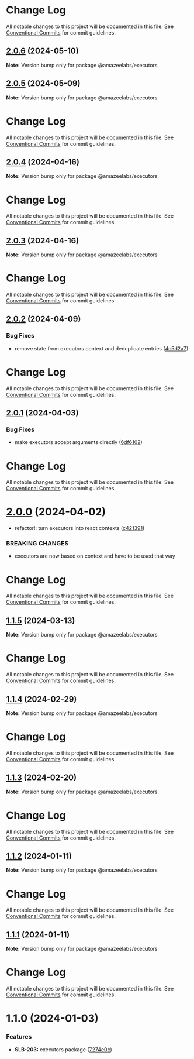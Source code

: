 # Change Log

All notable changes to this project will be documented in this file.
See [Conventional Commits](https://conventionalcommits.org) for commit guidelines.

## [2.0.6](https://github.com/AmazeeLabs/silverback-mono/compare/@amazeelabs/executors@2.0.5...@amazeelabs/executors@2.0.6) (2024-05-10)

**Note:** Version bump only for package @amazeelabs/executors





## [2.0.5](https://github.com/AmazeeLabs/silverback-mono/compare/@amazeelabs/executors@2.0.4...@amazeelabs/executors@2.0.5) (2024-05-09)

**Note:** Version bump only for package @amazeelabs/executors





# Change Log

All notable changes to this project will be documented in this file. See
[Conventional Commits](https://conventionalcommits.org) for commit guidelines.

## [2.0.4](https://github.com/AmazeeLabs/silverback-mono/compare/@amazeelabs/executors@2.0.3...@amazeelabs/executors@2.0.4) (2024-04-16)

**Note:** Version bump only for package @amazeelabs/executors

# Change Log

All notable changes to this project will be documented in this file. See
[Conventional Commits](https://conventionalcommits.org) for commit guidelines.

## [2.0.3](https://github.com/AmazeeLabs/silverback-mono/compare/@amazeelabs/executors@2.0.2...@amazeelabs/executors@2.0.3) (2024-04-16)

**Note:** Version bump only for package @amazeelabs/executors

# Change Log

All notable changes to this project will be documented in this file. See
[Conventional Commits](https://conventionalcommits.org) for commit guidelines.

## [2.0.2](https://github.com/AmazeeLabs/silverback-mono/compare/@amazeelabs/executors@2.0.1...@amazeelabs/executors@2.0.2) (2024-04-09)

### Bug Fixes

- remove state from executors context and deduplicate entries
  ([4c5d2a7](https://github.com/AmazeeLabs/silverback-mono/commit/4c5d2a785505bd6a6b9b7cc12aea1c50c2e49936))

# Change Log

All notable changes to this project will be documented in this file. See
[Conventional Commits](https://conventionalcommits.org) for commit guidelines.

## [2.0.1](https://github.com/AmazeeLabs/silverback-mono/compare/@amazeelabs/executors@2.0.0...@amazeelabs/executors@2.0.1) (2024-04-03)

### Bug Fixes

- make executors accept arguments directly
  ([6df6102](https://github.com/AmazeeLabs/silverback-mono/commit/6df61029cc0836f8e5be74ff7ebb7aa8108ad5a4))

# Change Log

All notable changes to this project will be documented in this file. See
[Conventional Commits](https://conventionalcommits.org) for commit guidelines.

# [2.0.0](https://github.com/AmazeeLabs/silverback-mono/compare/@amazeelabs/executors@1.1.5...@amazeelabs/executors@2.0.0) (2024-04-02)

- refactor!: turn executors into react contexts
  ([c421391](https://github.com/AmazeeLabs/silverback-mono/commit/c42139120b2bdfd5cb550790fc02d710f06ed43d))

### BREAKING CHANGES

- executors are now based on context and have to be used that way

# Change Log

All notable changes to this project will be documented in this file. See
[Conventional Commits](https://conventionalcommits.org) for commit guidelines.

## [1.1.5](https://github.com/AmazeeLabs/silverback-mono/compare/@amazeelabs/executors@1.1.4...@amazeelabs/executors@1.1.5) (2024-03-13)

**Note:** Version bump only for package @amazeelabs/executors

# Change Log

All notable changes to this project will be documented in this file. See
[Conventional Commits](https://conventionalcommits.org) for commit guidelines.

## [1.1.4](https://github.com/AmazeeLabs/silverback-mono/compare/@amazeelabs/executors@1.1.3...@amazeelabs/executors@1.1.4) (2024-02-29)

**Note:** Version bump only for package @amazeelabs/executors

# Change Log

All notable changes to this project will be documented in this file. See
[Conventional Commits](https://conventionalcommits.org) for commit guidelines.

## [1.1.3](https://github.com/AmazeeLabs/silverback-mono/compare/@amazeelabs/executors@1.1.2...@amazeelabs/executors@1.1.3) (2024-02-20)

**Note:** Version bump only for package @amazeelabs/executors

# Change Log

All notable changes to this project will be documented in this file. See
[Conventional Commits](https://conventionalcommits.org) for commit guidelines.

## [1.1.2](https://github.com/AmazeeLabs/silverback-mono/compare/@amazeelabs/executors@1.1.1...@amazeelabs/executors@1.1.2) (2024-01-11)

**Note:** Version bump only for package @amazeelabs/executors

# Change Log

All notable changes to this project will be documented in this file. See
[Conventional Commits](https://conventionalcommits.org) for commit guidelines.

## [1.1.1](https://github.com/AmazeeLabs/silverback-mono/compare/@amazeelabs/executors@1.1.0...@amazeelabs/executors@1.1.1) (2024-01-11)

**Note:** Version bump only for package @amazeelabs/executors

# Change Log

All notable changes to this project will be documented in this file. See
[Conventional Commits](https://conventionalcommits.org) for commit guidelines.

# 1.1.0 (2024-01-03)

### Features

- **SLB-203:** executors package
  ([7274e0c](https://github.com/AmazeeLabs/silverback-mono/commit/7274e0cbb5f107005e52151a95290c38cabf5fe3))
